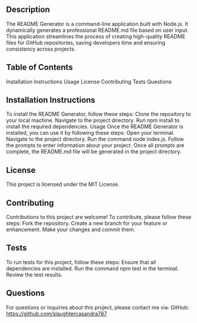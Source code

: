 

## Description
The README Generator is a command-line application built with Node.js. It dynamically generates a professional README.md file based on user input. This application streamlines the process of creating high-quality README files for GitHub repositories, saving developers time and ensuring consistency across projects.

## Table of Contents
Installation Instructions
Usage
License
Contributing
Tests
Questions

## Installation Instructions
To install the README Generator, follow these steps:
Clone the repository to your local machine.
Navigate to the project directory.
Run npm install to install the required dependencies.
Usage
Once the README Generator is installed, you can use it by following these steps:
Open your terminal.
Navigate to the project directory.
Run the command node index.js.
Follow the prompts to enter information about your project.
Once all prompts are complete, the README.md file will be generated in the project directory.

## License
This project is licensed under the MIT License.

## Contributing
Contributions to this project are welcome! To contribute, please follow these steps:
Fork the repository.
Create a new branch for your feature or enhancement.
Make your changes and commit them.

## Tests
To run tests for this project, follow these steps:
Ensure that all dependencies are installed.
Run the command npm test in the terminal.
Review the test results.

## Questions
For questions or inquiries about this project, please contact me via:
GitHub: https://github.com/slaughtercasandra787
